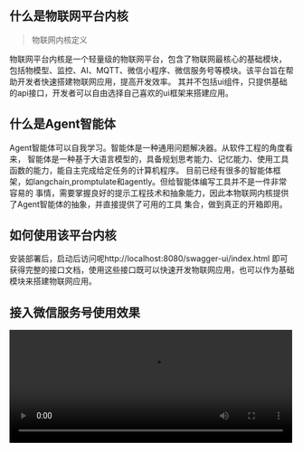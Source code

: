 ## 什么是物联网平台内核
> 物联网内核定义

物联网平台内核是一个轻量级的物联网平台，包含了物联网最核心的基础模块，
包括物模型、监控、AI、MQTT、微信小程序、微信服务号等模块。该平台旨在帮助开发者快速搭建物联网应用，提高开发效率。
其并不包括ui组件，只提供基础的api接口，开发者可以自由选择自己喜欢的ui框架来搭建应用。

## 什么是Agent智能体
Agent智能体可以自我学习。智能体是一种通用问题解决器。从软件工程的角度看来， 
智能体是一种基于大语言模型的，具备规划思考能力、记忆能力、使用工具函数的能力，能自主完成给定任务的计算机程序。
目前已经有很多的智能体框架，如langchain,promptulate和agently。但给智能体编写工具并不是一件非常容易的
事情，需要掌握良好的提示工程技术和抽象能力，因此本物联网内核提供了Agent智能体的抽象，并直接提供了可用的工具
集合，做到真正的开箱即用。

## 如何使用该平台内核
安装部署后，启动后访问呢http://localhost:8080/swagger-ui/index.html
即可获得完整的接口文档，使用这些接口既可以快速开发物联网应用，也可以作为基础模块来搭建物联网应用。

## 接入微信服务号使用效果

<video  controls="controls" width="500" height="200">
<source src="../video/demo.mp4" type="video/mp4">
</video>